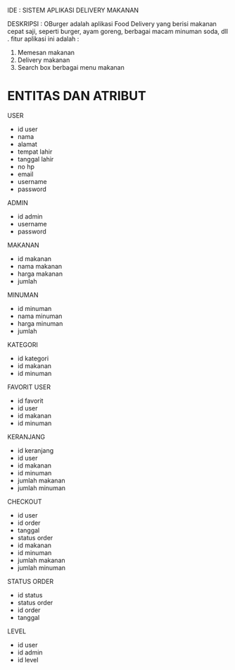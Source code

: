 IDE : SISTEM APLIKASI DELIVERY MAKANAN 


DESKRIPSI :
OBurger adalah aplikasi Food Delivery yang berisi makanan cepat saji, seperti burger, ayam goreng, berbagai macam minuman soda, dll . fitur aplikasi ini adalah :

1. Memesan makanan
2. Delivery makanan
3. Search box berbagai menu makanan



<h1 b >ENTITAS DAN ATRIBUT</h1>

USER
- id user
- nama 
- alamat 
- tempat lahir 
- tanggal lahir 
- no hp 
- email 
- username 
- password

ADMIN
- id admin
- username
- password


MAKANAN
- id makanan
- nama makanan
- harga makanan
- jumlah 

MINUMAN
- id minuman
- nama minuman
- harga minuman
- jumlah 

KATEGORI
- id kategori
- id makanan
- id minuman


FAVORIT USER
- id favorit
- id user
- id makanan
- id minuman

KERANJANG 
- id keranjang
- id user
- id makanan
- id minuman
- jumlah makanan
- jumlah minuman

CHECKOUT
- id user
- id order
- tanggal
- status order
- id makanan
- id minuman
- jumlah makanan
- jumlah minuman

STATUS ORDER
- id status
- status order
- id order
- tanggal

LEVEL
- id user
- id admin
- id level




